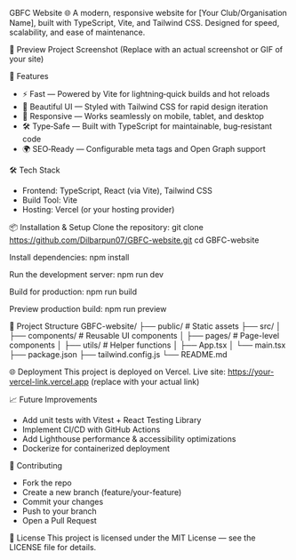 GBFC Website 🌐
A modern, responsive website for [Your Club/Organisation Name], built with TypeScript, Vite, and Tailwind CSS.
Designed for speed, scalability, and ease of maintenance.

📸 Preview
Project Screenshot
(Replace with an actual screenshot or GIF of your site)

🚀 Features
- ⚡ Fast — Powered by Vite for lightning‑quick builds and hot reloads
- 🎨 Beautiful UI — Styled with Tailwind CSS for rapid design iteration
- 📱 Responsive — Works seamlessly on mobile, tablet, and desktop
- 🛠 Type‑Safe — Built with TypeScript for maintainable, bug‑resistant code
- 🌍 SEO‑Ready — Configurable meta tags and Open Graph support

🛠 Tech Stack
- Frontend: TypeScript, React (via Vite), Tailwind CSS
- Build Tool: Vite
- Hosting: Vercel (or your hosting provider)

📦 Installation & Setup
Clone the repository:
git clone https://github.com/Dilbarpun07/GBFC-website.git
cd GBFC-website


Install dependencies:
npm install


Run the development server:
npm run dev


Build for production:
npm run build


Preview production build:
npm run preview



📂 Project Structure
GBFC-website/
├── public/             # Static assets
├── src/
│   ├── components/     # Reusable UI components
│   ├── pages/          # Page-level components
│   ├── utils/          # Helper functions
│   ├── App.tsx
│   └── main.tsx
├── package.json
├── tailwind.config.js
└── README.md



🌐 Deployment
This project is deployed on Vercel.
Live site: https://your-vercel-link.vercel.app (replace with your actual link)

📈 Future Improvements
- Add unit tests with Vitest + React Testing Library
- Implement CI/CD with GitHub Actions
- Add Lighthouse performance & accessibility optimizations
- Dockerize for containerized deployment

🤝 Contributing
- Fork the repo
- Create a new branch (feature/your-feature)
- Commit your changes
- Push to your branch
- Open a Pull Request

📜 License
This project is licensed under the MIT License — see the LICENSE file for details.


